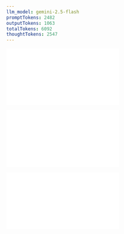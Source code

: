 ```yaml
---
llm_model: gemini-2.5-flash
promptTokens: 2482
outputTokens: 1063
totalTokens: 6092
thoughtTokens: 2547
---
```


![@](steps/_.998f1faa.md)

![@](steps/prompt.ec2fd0a0.md)

![@](steps/response.35a42698.md)